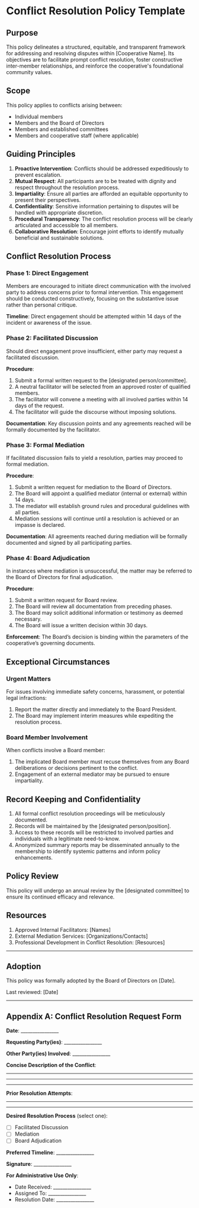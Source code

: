 # Conflict Resolution Policy Template

## Purpose
This policy delineates a structured, equitable, and transparent framework for addressing and resolving disputes within [Cooperative Name]. Its objectives are to facilitate prompt conflict resolution, foster constructive inter-member relationships, and reinforce the cooperative's foundational community values.

## Scope
This policy applies to conflicts arising between:
-   Individual members
-   Members and the Board of Directors
-   Members and established committees
-   Members and cooperative staff (where applicable)

## Guiding Principles
1.  **Proactive Intervention**: Conflicts should be addressed expeditiously to prevent escalation.
2.  **Mutual Respect**: All participants are to be treated with dignity and respect throughout the resolution process.
3.  **Impartiality**: Ensure all parties are afforded an equitable opportunity to present their perspectives.
4.  **Confidentiality**: Sensitive information pertaining to disputes will be handled with appropriate discretion.
5.  **Procedural Transparency**: The conflict resolution process will be clearly articulated and accessible to all members.
6.  **Collaborative Resolution**: Encourage joint efforts to identify mutually beneficial and sustainable solutions.

## Conflict Resolution Process

### Phase 1: Direct Engagement
Members are encouraged to initiate direct communication with the involved party to address concerns prior to formal intervention. This engagement should be conducted constructively, focusing on the substantive issue rather than personal critique.

**Timeline**: Direct engagement should be attempted within 14 days of the incident or awareness of the issue.

### Phase 2: Facilitated Discussion
Should direct engagement prove insufficient, either party may request a facilitated discussion.

**Procedure**:
1.  Submit a formal written request to the [designated person/committee].
2.  A neutral facilitator will be selected from an approved roster of qualified members.
3.  The facilitator will convene a meeting with all involved parties within 14 days of the request.
4.  The facilitator will guide the discourse without imposing solutions.

**Documentation**: Key discussion points and any agreements reached will be formally documented by the facilitator.

### Phase 3: Formal Mediation
If facilitated discussion fails to yield a resolution, parties may proceed to formal mediation.

**Procedure**:
1.  Submit a written request for mediation to the Board of Directors.
2.  The Board will appoint a qualified mediator (internal or external) within 14 days.
3.  The mediator will establish ground rules and procedural guidelines with all parties.
4.  Mediation sessions will continue until a resolution is achieved or an impasse is declared.

**Documentation**: All agreements reached during mediation will be formally documented and signed by all participating parties.

### Phase 4: Board Adjudication
In instances where mediation is unsuccessful, the matter may be referred to the Board of Directors for final adjudication.

**Procedure**:
1.  Submit a written request for Board review.
2.  The Board will review all documentation from preceding phases.
3.  The Board may solicit additional information or testimony as deemed necessary.
4.  The Board will issue a written decision within 30 days.

**Enforcement**: The Board’s decision is binding within the parameters of the cooperative’s governing documents.

## Exceptional Circumstances

### Urgent Matters
For issues involving immediate safety concerns, harassment, or potential legal infractions:
1.  Report the matter directly and immediately to the Board President.
2.  The Board may implement interim measures while expediting the resolution process.

### Board Member Involvement
When conflicts involve a Board member:
1.  The implicated Board member must recuse themselves from any Board deliberations or decisions pertinent to the conflict.
2.  Engagement of an external mediator may be pursued to ensure impartiality.

## Record Keeping and Confidentiality

1.  All formal conflict resolution proceedings will be meticulously documented.
2.  Records will be maintained by the [designated person/position].
3.  Access to these records will be restricted to involved parties and individuals with a legitimate need-to-know.
4.  Anonymized summary reports may be disseminated annually to the membership to identify systemic patterns and inform policy enhancements.

## Policy Review
This policy will undergo an annual review by the [designated committee] to ensure its continued efficacy and relevance.

## Resources

1.  Approved Internal Facilitators: [Names]
2.  External Mediation Services: [Organizations/Contacts]
3.  Professional Development in Conflict Resolution: [Resources]

---

## Adoption
This policy was formally adopted by the Board of Directors on [Date].

Last reviewed: [Date]

---

## Appendix A: Conflict Resolution Request Form

**Date**: ________________

**Requesting Party(ies)**: ________________

**Other Party(ies) Involved**: ________________

**Concise Description of the Conflict**:
________________
________________
________________

**Prior Resolution Attempts**:
________________
________________

**Desired Resolution Process** (select one):
- [ ] Facilitated Discussion
- [ ] Mediation
- [ ] Board Adjudication

**Preferred Timeline**: ________________

**Signature**: ________________

**For Administrative Use Only**:
- Date Received: ________________
- Assigned To: ________________
- Resolution Date: ________________


